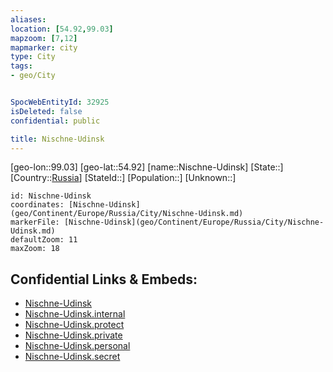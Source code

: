 ```yaml
---
aliases: 
location: [54.92,99.03]
mapzoom: [7,12] 
mapmarker: city 
type: City
tags:
- geo/City


SpocWebEntityId: 32925
isDeleted: false
confidential: public

title: Nischne-Udinsk
---
```

[geo-lon::99.03]
[geo-lat::54.92]
[name::Nischne-Udinsk]
[State::]
[Country::[Russia](geo/Continent/Europe/Russia.md)]
[StateId::]
[Population::]
[Unknown::]


```leaflet
id: Nischne-Udinsk
coordinates: [Nischne-Udinsk](geo/Continent/Europe/Russia/City/Nischne-Udinsk.md)
markerFile: [Nischne-Udinsk](geo/Continent/Europe/Russia/City/Nischne-Udinsk.md)
defaultZoom: 11 
maxZoom: 18
```


## Confidential Links & Embeds: 
- [Nischne-Udinsk](../../../../../../_public/geo/Continent/Europe/Russia/City/Nischne-Udinsk.md) 
- [Nischne-Udinsk.internal](../../../../../../_internal/geo/Continent/Europe/Russia/City/Nischne-Udinsk.internal.md) 
- [Nischne-Udinsk.protect](../../../../../../_protect/geo/Continent/Europe/Russia/City/Nischne-Udinsk.protect.md) 
- [Nischne-Udinsk.private](../../../../../../_private/geo/Continent/Europe/Russia/City/Nischne-Udinsk.private.md) 
- [Nischne-Udinsk.personal](../../../../../../_personal/geo/Continent/Europe/Russia/City/Nischne-Udinsk.personal.md) 
- [Nischne-Udinsk.secret](../../../../../../_secret/geo/Continent/Europe/Russia/City/Nischne-Udinsk.secret.md) 
